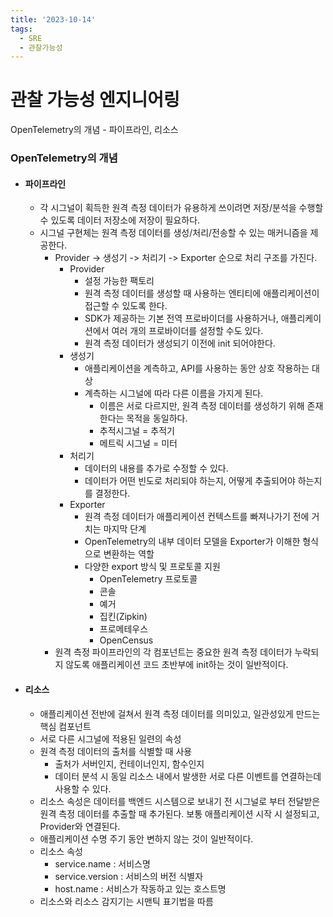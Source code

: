 ```yaml
---
title: '2023-10-14'
tags:
  - SRE
  - 관찰가능성
---
```

# 관찰 가능성 엔지니어링
OpenTelemetry의 개념 - 파이프라인, 리소스


### OpenTelemetry의 개념
- #### 파이프라인
	- 각 시그널이 획득한 원격 측정 데이터가 유용하게 쓰이려면 저장/분석을 수행할 수 있도록 데이터 저장소에 저장이 필요하다.
	- 시그널 구현체는 원격 측정 데이터를 생성/처리/전송할 수 있는 매커니즘을 제공한다.
		- Provider -> 생성기 -> 처리기 -> Exporter 순으로 처리 구조를 가진다.
			- Provider
				- 설정 가능한 팩토리
				- 원격 측정 데이터를 생성할 때 사용하는 엔티티에 애플리케이션이 접근할 수 있도록 한다.
				- SDK가 제공하는 기본 전역 프로바이더를 사용하거나, 애플리케이션에서 여러 개의 프로바이더를 설정할 수도 있다.
				- 원격 측정 데이터가 생성되기 이전에 init 되어야한다.
			- 생성기
				- 애플리케이션을 계측하고, API를 사용하는 동안 상호 작용하는 대상
				- 계측하는 시그널에 따라 다른 이름을 가지게 된다.
					- 이름은 서로 다르지만, 원격 측정 데이터를 생성하기 위해 존재한다는 목적을 동일하다.
					- 추적시그널 = 추적기
					- 메트릭 시그널 = 미터
			- 처리기
				- 데이터의 내용를 추가로 수정할 수 있다.
				- 데이터가 어떤 빈도로 처리되야 하는지, 어떻게 추출되어야 하는지를 결정한다.
			- Exporter
				- 원격 측정 데이터가 애플리케이션 컨텍스트를 빠져나가기 전에 거치는 마지막 단계
				- OpenTelemetry의 내부 데이터 모델을 Exporter가 이해한 형식으로 변환하는 역할
				- 다양한 export 방식 및 프로토콜 지원
					- OpenTelemetry 프로토콜
					- 콘솔
					- 예거
					- 집킨(Zipkin)
					- 프로메테우스
					- OpenCensus
		- 원격 측정 파이프라인의 각 컴포넌트는 중요한 원격 측정 데이터가 누락되지 않도록 애플리케이션 코드 초반부에 init하는 것이 일반적이다.
- #### 리소스
	- 애플리케이션 전반에 걸쳐서 원격 측정 데이터를 의미있고, 일관성있게 만드는 핵심 컴포넌트
	- 서로 다른 시그널에 적용된 일련의 속성
	- 원격 측정 데이터의 출처를 식별할 때 사용 
		- 출처가 서버인지, 컨테이너인지, 함수인지
		- 데이터 분석 시 동일 리소스 내에서 발생한 서로 다른 이벤트를 연결하는데 사용할 수 있다.
	- 리소스 속성은 데이터를 백엔드 시스템으로 보내기 전 시그널로 부터 전달받은 원격 측정 데이터를 추출할 때 추가된다. 보통 애플리케이션 시작 시 설정되고, Provider와 연결된다.
	- 애플리케이션 수명 주기 동안 변하지 않는 것이 일반적이다.
	- 리소스 속성
		- service.name : 서비스명
		- service.version : 서비스의 버전 식별자
		- host.name : 서비스가 작동하고 있는 호스트명
	- 리소스와 리소스 감지기는 시맨틱 표기법을 따름